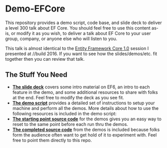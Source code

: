 Demo-EFCore
==============

This repository provides a demo script, code base, and slide deck to deliver a level 300 talk about EF Core. You should feel free to use this content as-is, or modify it as you wish, to deliver a talk about EF Core to your user group, company, or anyone else who will listen to you.

This talk is almost identical to the [Entity Framework Core 1.0](https://channel9.msdn.com/Events/Build/2016/B852) session I presented at //build 2016. If you want to see how the slides/demos/etc. fit together then you can review that talk.

## The Stuff You Need
*  [**The slide deck**](https://github.com/rowanmiller/Demo-EFCore/blob/master/SlideDeck.pptx?raw=true) covers some intro material on EF6, an intro to each feature in the demo, and some additional resources to share with folks at the end. Feel free to modify the deck as you see fit.
* [**The demo script**](https://github.com/rowanmiller/Demo-EFCore/blob/master/DemoScript.md) provides a detailed set of instructions to setup your machine and perform all the demos. More details about how to use the following resources is included in the demo script:
*  [**The starting point source code**](https://github.com/rowanmiller/Demo-EFCore/tree/master/StartingSourceCode) for the demos gives you an easy way to reset to the same point before each run thru the demos.
*  [**The completed source code**](https://github.com/rowanmiller/Demo-EFCore/tree/master/CompletedSourceCode) from the demos is included because folks form the audience often want to get hold of it to experiment with. Feel free to point them directly to this repo.
